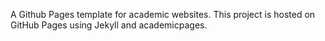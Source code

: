 A Github Pages template for academic websites. This project is hosted on GitHub Pages using Jekyll and academicpages.
 

